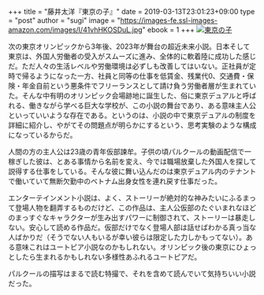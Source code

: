 +++
title = "藤井太洋『東京の子』"
date = 2019-03-13T23:01:23+09:00
type = "post"
author = "sugi"
image = "https://images-fe.ssl-images-amazon.com/images/I/41vhHKOSDuL.jpg"
ebook = 1
+++
<a href="http://www.amazon.co.jp/exec/obidos/ASIN/404105267X/chezsugi-22/ref=nosim/" name="amazletlink" target="_blank"><img src="https://images-fe.ssl-images-amazon.com/images/I/41vhHKOSDuL.jpg" alt="東京の子" class="alignleft" /></a>

次の東京オリンピックから3年後、2023年が舞台の超近未来小説。日本そして東京は、外国人労働者の受入がスムーズに進み、全体的に軟着陸に成功した感じだ。ただ人々の生活レベルや労働環境は必ずしも改善してはいない。正社員が定時で帰るようになった一方、社員と同等の仕事を低賃金、残業代0、交通費・保険・年金自前という悪条件でフリーランスとして請け負う労働者層が生まれていた。そんな中有明のオリンピック会場跡地に誕生した、俗に東京デュアルと呼ばれる、働きながら学べる巨大な学校が、この小説の舞台であり、ある意味主人公といっていいような存在である。というのは、小説の中で東京デュアルの制度を詳細に紹介し、やがてその問題点が明らかにするという、思考実験のような構成になっているからだ。

人間の方の主人公は23歳の青年仮部諫牟。子供の頃パルクールの動画配信で一稼ぎした彼は、とある事情から名前を変え、今では職場放棄した外国人を探して説得する仕事をしている。そんな彼に舞い込んだのは東京デュアル内のテナントで働いていて無断欠勤中のベトナム出身女性を連れ戻す仕事だった。

エンターテインメント小説は、よく、ストーリーが絶対的な神みたいにふるまって登場人物を翻弄するものだけど、この作品は、主人公仮部のたぐいまれなほどのまっすぐなキャラクターが生み出すパワーに制御されて、ストーリーは暴走しない。安心して読める作品だ。仮部だけでなく登場人部は話せばわかる真っ当な人ばかりだ（そうでない人もいるが幸い彼らは限定した力しかもってない）。ある意味これはユートピア小説なのかもしれない。オリンピック後の東京にひょっとしたら生まれるかもしれない多様性あふれるユートピアだ。

パルクールの描写はまるで読む特撮で、それを含めて読んでいて気持ちいい小説だった。